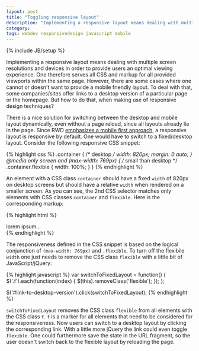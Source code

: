 ```yaml
---
layout: post
title: "Toggling responsive layout"
description: "Implementing a responsive layout means dealing with multiple screen resolutions and devices in order to provide users an optimal viewing experience. One therefore serves all CSS and markup for all provided viewports within the same page. However, there are some cases where one cannot or doesn't want to provide a mobile friendly layout. To deal with that, some companies/sites offer links to a desktop version of a particular page or the homepage. But how to do that, when making use of responsive design techniques?"
category:
tags: webdev responsivedesign javascript mobile
---
```

{% include JB/setup %}

Implementing a responsive layout means dealing with multiple screen resolutions and devices in order to provide users an optimal viewing experience. One therefore serves all CSS and markup for all provided viewports within the same page. However, there are some cases where one cannot or doesn't want to provide a mobile friendly layout. To deal with that, some companies/sites offer links to a desktop version of a particular page or the homepage. But how to do that, when making use of responsive design techniques?

There is a nice solution for switching between the desktop and mobile layout dynamically, even without a page reload, since all layouts already lie in the page. Since RWD [emphasizes a mobile first approach](http://en.wikipedia.org/wiki/Responsive_web_design#Mobile_first.2C_unobtrusive_JavaScript.2C_and_progressive_enhancement), a responsive layout is responsive by default. One would have to switch to a fixed/desktop layout.
Consider the following responsive CSS snippet:

{% highlight css %}
.container { /* desktop */
  width: 820px;
  margin: 0 auto;
}
@media only screen and (max-width: 769px) { /* small than desktop */  
  .container.flexible {
    width: 100%;
  }
}
{% endhighlight %}

An element with a CSS class ```container``` should have a fixed ```width``` of 820px on desktop screens but should have a relative ```width``` when rendered on a smaller screen. As you can see, the 2nd CSS selector matches only elements with CSS classes ```container``` and ```flexible```. Here is the corresponding markup:

{% highlight html %}
<div class="container flexible x">lorem ipsum...</div>
{% endhighlight %}

The responsiveness defined in the CSS snippet is based on the logical conjunction of ```(max-width: 769px)``` and ```.flexible```. To turn off the flexibile ```width``` one just needs to remove the CSS class ```flexible``` with a little bit of JavaScript/jQuery:

{% highlight javascript %}
var switchToFixedLayout = function() {
  $('.f').each(function(index) {
    $(this).removeClass('flexible');
  });
};

$('#link-to-desktop-version').click(switchToFixedLayout);
{% endhighlight %}

```switchToFixedLayout``` removes the CSS class ```flexible``` from all elements with the CSS class ```f```. ```f``` is a marker for all elements that need to be considered for the responsiveness.
Now users can switch to a desktop layout by clicking the corresponding link. With a little more jQuery the link could even toggle ```flexible```. One could furthermore save the state in the URL fragment, so the user doesn't switch back to the flexible layout by reloading the page.
